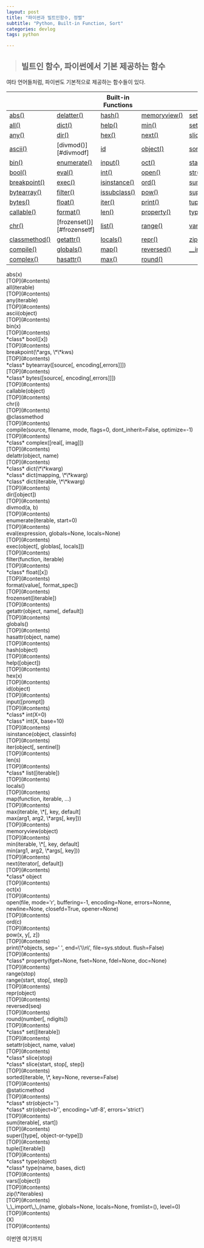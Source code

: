 ```yaml
---
layout: post
title: "파이썬과 빌트인함수, 정렬"
subtitle: "Python, Built-in Function, Sort"
categories: devlog
tags: python

---
```




> ## 빌트인 함수, 파이썬에서 기본 제공하는 함수

여타 언어들처럼, 파이썬도 기본적으로 제공하는 함수들이 있다.

|                                |                            | <div id="contents">Built-in Functions</div> |                              |                                  |
| ------------------------------ | -------------------------- | ------------------------------------------- | ---------------------------- | -------------------------------- |
| [abs()](#absf)                 | [delatter()](#delatterf)   | [hash()](#hashf)                            | [memoryview()](#memoryviewf) | [set()](#setf)                   |
| [all()](#allf)                 | [dict()](#dictf)           | [help()](#helpf)                            | [min()](#minf)               | [setattr](#setattrf)             |
| [any()](#anyf)                 | [dir()](#dirf)             | [hex()](#hexf)                              | [next()](#nextf)             | [slice()](#slicef)               |
| [ascii()](#asciif)             | [divmod()][#divmodf]       | [id](#idf)                                  | [object()](#objectf)         | [sorted()](#sortedf)             |
| [bin()](#binf)                 | [enumerate()](#enumeratef) | [input()](#inputf)                          | [oct()](#octf)               | [staticmethod()](#staticmethodf) |
| [bool()](#boolf)               | [eval()](#evalf)           | [int()](#intf)                              | [open()](#openf)             | [str()](#strf)                   |
| [breakpoint()](#breakpointf)   | [exec()](#execf)           | [isinstance()](#isinstancef)                | [ord()](#ordf)               | [sum()](#sumf)                   |
| [bytearray()](#bytearrayf)     | [filter()](#filterf)       | [issubclass()](#issubclassf)                | [pow()](#powf)               | [super()](#superf)               |
| [bytes()](#bytesf)             | [float()](#floatf)         | [iter()](#iterf)                            | [print()](#printf)           | [tuple()](#tuplef)               |
| [callable()](#callablef)       | [format()](#formatf)       | [len()](#lenf)                              | [property()](#propertyf)     | [type()](#typef)                 |
| [chr()](#chrf)                 | [frozenset()][#frozensetf] | [list()](#listf)                            | [range()](#rangef)           | [vars()](#varsf)                 |
| [classmethod()](#classmethodf) | [getattr()](#getattrf)     | [locals()](#localsf)                        | [repr()](#reprf)             | [zip()](#zipf)                   |
| [compile()](#compilef)         | [globals()](#globalsf)     | [map()](#mapf)                              | [reversed()](#reversedf)     | [\_\_import\_\_()](#__importf__) |
| [complex()](#complexf)         | [hasattr()](#hasattrf)     | [max()](#maxf)                              | [round()](#roundf)           |                                  |

<div id="absf">abs(x)</div>[TOP](#contents)

<div id="allf">all(iterable)</div>[TOP](#contents)

<div id="anyf">any(iterable)</div>[TOP](#contents)

<div id="asciif">ascii(object)</div>[TOP](#contents)

<div id="binf">bin(x)</div>[TOP](#contents)

<div id="boolf">*class* bool([x])</div>[TOP](#contents)

<div id="breakpointf">breakpoint(\*args, \*\*kws)</div>[TOP](#contents)

<div id="bytearrayf">*class* bytearray([source[, encoding[,errors]]])</div>[TOP](#contents)

<div id="bytesf">*class* bytes([source[, encoding[,errors]]])</div>[TOP](#contents)

<div id="callablef">callable(object)</div>[TOP](#contents)

<div id="chrf">chr(i)</div>[TOP](#contents)

<div id="classmethodf">@classmethod</div>[TOP](#contents)

<div id="compilef">compile(source, filename, mode, flags=0, dont_inherit=False, optimize=-1)</div>[TOP](#contents)

<div id="complexf">*class* complex([real[, imag]])</div>[TOP](#contents)

<div id="delattr">delattr(object, name)</div>[TOP](#contents)

<div id="dictf">*class* dict(\*\*kwarg)<br />*class* dict(mapping, \*\*kwarg)<br />*class* dict(iterable, \*\*kwarg)<br /></div>[TOP](#contents)

<div id="dirf">dir([object])</div>[TOP](#contents)

<div id="divmodf">divmod(a, b)</div>[TOP](#contents)

<div id="enumeratef">enumerate(iterable, start=0)</div>[TOP](#contents)

<div id="evalf">eval(expression, globals=None, locals=None)</div>[TOP](#contents)

<div id="execf">exec(object[, globlas[, locals]])</div>[TOP](#contents)

<div id="filterf">filter(function, iterable)</div>[TOP](#contents)

<div id="floatf">*class* float([x])</div>[TOP](#contents)

<div id="formatf">format(value[, format_spec])</div>[TOP](#contents)

<div id="frozensetf">frozenset([iterable])</div>[TOP](#contents)

<div id="getattrf">getattr(object, name[, default])</div>[TOP](#contents)

<div id="globalsf">globals()</div>[TOP](#contents)

<div id="hasattrf">hasattr(object, name)</div>[TOP](#contents)

<div id="hashf">hash(object)</div>[TOP](#contents)

<div id="helpf">help([object])</div>[TOP](#contents)

<div id="hexf">hex(x)</div>[TOP](#contents)

<div id="idf">id(object)</div>[TOP](#contents)

<div id="inputf">input([prompt])</div>[TOP](#contents)

<div id="intf">*class* int(X=0)<br />*class* int(X, base=10)</div>[TOP](#contents)

<div id="isinstancef">isinstance(object, classinfo)</div>[TOP](#contents)

<div id="iterf">iter(object[, sentinel])</div>[TOP](#contents)

<div id="lenf">len(s)</div>[TOP](#contents)

<div id="listf">*class* list([iterable])</div>[TOP](#contents)

<div id="localsf">locals()</div>[TOP](#contents)

<div id="mapf">map(function, iterable, …)</div>[TOP](#contents)

<div id="maxf">max(iterable, \*[, key, default]<br />max(arg1, arg2, \*args[, key]))</div>[TOP](#contents)

<div id="memoryviewf">memoryview(object)</div>[TOP](#contents)

<div id="minf">min(iterable, \*[, key, default]<br />min(arg1, arg2, \*args[, key]))</div>[TOP](#contents)

<div id="nextf">next(iterator[, default])</div>[TOP](#contents)

<div id="objectf">*class* object</div>[TOP](#contents)

<div id="octf">oct(x)</div>[TOP](#contents)

<div id="openf">open(file, mode='r', buffering=-1, encoding=None, errors=Nonne, newline=None, closefd=True, opener=None)</div>[TOP](#contents)

<div id="ordf">ord(c)</div>[TOP](#contents)

<div id="powf">pow(x, y[, z])</div>[TOP](#contents)

<div id="printf">print(\*objects, sep=' ', end=\'\\n\', file=sys.stdout. flush=False)</div>[TOP](#contents)

<div id="propertyf">*class* property(fget=None, fset=None, fdel=None, doc=None)</div>[TOP](#contents)

<div id="rangef">range(stop)<br />range(start, stop[, step])</div>[TOP](#contents)

<div id="reprf">repr(object)</div>[TOP](#contents)

<div id="reversedf">reversed(seq)</div>[TOP](#contents)

<div id="roundf">round(number[, ndigits])</div>[TOP](#contents)

<div id="setf">*class* set([iterable])</div>[TOP](#contents)

<div id="setattrf">setattr(object, name, value)</div>[TOP](#contents)

<div id="slice">*class* slice(stop)<br />*class* slice(start, stop[, step])</div>[TOP](#contents)

<div id="sortedf">sorted(iterable, \*, key=None, reverse=False)</div>[TOP](#contents)

<div id="staticmethodf">@staticmethod</div>[TOP](#contents)

<div id="strf">*class* str(object='')<br />*class* str(object=b'', encoding='utf-8', errors='strict')</div>[TOP](#contents)

<div id="sumf">sum(iterable[, start])</div>[TOP](#contents)

<div id="superf">super([type[, object-or-type]])</div>[TOP](#contents)

<div id="tuplef">tuple([iterable])</div>[TOP](#contents)

<div id="typef">*class* type(object)<br />*class* type(name, bases, dict)</div>[TOP](#contents)

<div id="varsf">vars([object])</div>[TOP](#contents)

<div id="zipf">zip(\*iterables)</div>[TOP](#contents)

<div id="__import__f">\_\_import\_\_(name, globals=None, locals=None, fromlist=(), level=0)</div>[TOP](#contents)

<div id="">(X)</div>[TOP](#contents)





이번엔 여기까지 

